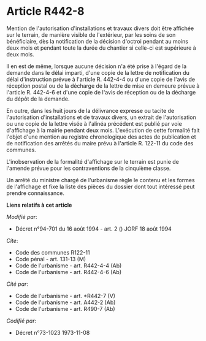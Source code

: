 # Article R442-8

Mention de l'autorisation d'installations et travaux divers doit être affichée sur le terrain, de manière visible de
l'extérieur, par les soins de son bénéficiaire, dès la notification de la décision d'octroi pendant au moins deux mois et
pendant toute la durée du chantier si celle-ci est supérieure à deux mois.

Il en est de même, lorsque aucune décision n'a été prise à l'égard de la demande dans le délai imparti, d'une copie de la
lettre de notification du délai d'instruction prévue à l'article R. 442-4-4 ou d'une copie de l'avis de réception postal ou
de la décharge de la lettre de mise en demeure prévue à l'article R. 442-4-6 et d'une copie de l'avis de réception ou de la
décharge du dépôt de la demande.

En outre, dans les huit jours de la délivrance expresse ou tacite de l'autorisation d'installations et de travaux divers, un
extrait de l'autorisation ou une copie de la lettre visée à l'alinéa précédent est publié par voie d'affichage à la mairie
pendant deux mois. L'exécution de cette formalité fait l'objet d'une mention au registre chronologique des actes de
publication et de notification des arrêtés du maire prévu à l'article R. 122-11 du code des communes.

L'inobservation de la formalité d'affichage sur le terrain est punie de l'amende prévue pour les contraventions de la
cinquième classe.

Un arrêté du ministre chargé de l'urbanisme règle le contenu et les formes de l'affichage et fixe la liste des pièces du
dossier dont tout intéressé peut prendre connaissance.

**Liens relatifs à cet article**

_Modifié par_:

  - Décret n°94-701 du 16 août 1994 - art. 2 () JORF 18 août 1994

_Cite_:

  - Code des communes R122-11
  - Code pénal - art. 131-13 (M)
  - Code de l'urbanisme - art. R442-4-4 (Ab)
  - Code de l'urbanisme - art. R442-4-6 (Ab)

_Cité par_:

  - Code de l'urbanisme - art. *R442-7 (V)
  - Code de l'urbanisme - art. A442-2 (Ab)
  - Code de l'urbanisme - art. R490-7 (Ab)

_Codifié par_:

  - Décret n°73-1023 1973-11-08
